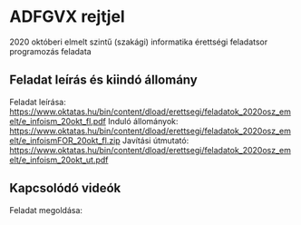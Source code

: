 # ADFGVX rejtjel
2020 októberi elmelt szintű (szakági) informatika érettségi feladatsor programozás feladata

## Feladat leírás és kiindó állomány
Feladat leírása: https://www.oktatas.hu/bin/content/dload/erettsegi/feladatok_2020osz_emelt/e_infoism_20okt_fl.pdf
Induló állományok: https://www.oktatas.hu/bin/content/dload/erettsegi/feladatok_2020osz_emelt/e_infoismFOR_20okt_fl.zip
Javítási útmutató: https://www.oktatas.hu/bin/content/dload/erettsegi/feladatok_2020osz_emelt/e_infoism_20okt_ut.pdf

## Kapcsolódó videók
Feladat megoldása: 